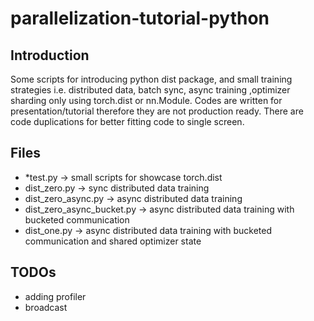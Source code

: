 # parallelization-tutorial-python
## Introduction
Some scripts for introducing python dist package, and small training strategies i.e. distributed data, batch sync, async training ,optimizer sharding only using torch.dist or nn.Module. Codes are written for presentation/tutorial therefore they are not production ready. There are code duplications for better fitting code to single screen. 
## Files
- *test.py -> small scripts for showcase torch.dist
- dist_zero.py -> sync distributed data training
- dist_zero_async.py -> async distributed data training
- dist_zero_async_bucket.py -> async distributed data training with bucketed communication 
- dist_one.py ->  async distributed data training with bucketed communication and shared optimizer state
## TODOs
- adding profiler
- broadcast
